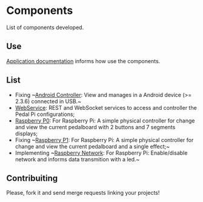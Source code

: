 # Components

List of components developed.

## Use

[Application documentation](http://pedalpi-application.readthedocs.io/en/latest/#extending) informs how use the components.

## List

* Fixing ~[Android Controller](https://github.com/PedalPi/Android-Controller): View and manages in a Android device (>= 2.3.6) connected in USB.~
* [WebService](https://github.com/PedalPi/WebService): REST and WebSocket services to access and controller the Pedal Pi configurations;
* [Raspberry P0](https://github.com/PedalPi/Raspberry-P0): For Raspberry Pi: A simple physical controller for change and view the current pedalboard with 2 buttons and 7 segments displays;
* Fixing ~[Raspberry P1](https://github.com/PedalPi/Raspberry-P1): For Raspberry Pi: A simple physical controller for change and view the current pedalboard and a single effect;~
* Implementing ~[Raspberry Network](https://github.com/PedalPi/Raspberry-Network): For Raspberry Pi: Enable/disable network and informs data transmition with a led.~

## Contribuiting

Please, fork it and send merge requests linking your projects!
